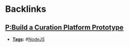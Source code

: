 
# Backlinks
## [P:Build a Curation Platform Prototype](<P:Build a Curation Platform Prototype.md>)
- **[Tags](<Tags.md>):** #[NodeJS](<NodeJS.md>)

